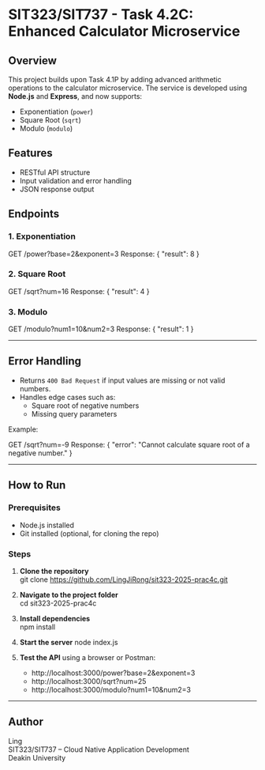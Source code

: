 # SIT323/SIT737 - Task 4.2C: Enhanced Calculator Microservice

## Overview
This project builds upon Task 4.1P by adding advanced arithmetic operations to the calculator microservice. The service is developed using **Node.js** and **Express**, and now supports:
- Exponentiation (`power`)
- Square Root (`sqrt`)
- Modulo (`modulo`)

## Features
- RESTful API structure
- Input validation and error handling
- JSON response output

## Endpoints

### 1. Exponentiation

GET /power?base=2&exponent=3 
Response: { "result": 8 }

### 2. Square Root

GET /sqrt?num=16 Response: { "result": 4 }

### 3. Modulo

GET /modulo?num1=10&num2=3 Response: { "result": 1 }


---

## Error Handling
- Returns `400 Bad Request` if input values are missing or not valid numbers.
- Handles edge cases such as:
  - Square root of negative numbers
  - Missing query parameters

Example:

GET /sqrt?num=-9
Response: { "error": "Cannot calculate square root of a negative number." }


---

## How to Run

### Prerequisites
- Node.js installed
- Git installed (optional, for cloning the repo)

### Steps

1. **Clone the repository**  
git clone https://github.com/LingJiRong/sit323-2025-prac4c.git


2. **Navigate to the project folder**  
cd sit323-2025-prac4c

3. **Install dependencies**  
npm install

4. **Start the server**
node index.js  


5. **Test the API** using a browser or Postman:
   - http://localhost:3000/power?base=2&exponent=3
   - http://localhost:3000/sqrt?num=25
   - http://localhost:3000/modulo?num1=10&num2=3

---

## Author
Ling  
SIT323/SIT737 – Cloud Native Application Development  
Deakin University
